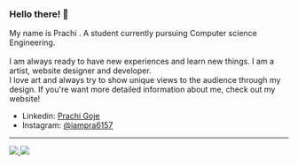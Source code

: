 
### Hello there! 👋
My name is Prachi . A student currently pursuing Computer science Engineering. 
<br><br>
I am always ready to have new experiences and learn new things. I am a artist, website designer and developer. <br>I love art and always try to show unique views to the audience through my design. If you're want more detailed information about me, check out my website!

- Linkedin: [Prachi Goje](https://www.linkedin.com/in/prachi-goje-368837208/)
- Instagram: [@iampra6157](https://www.instagram.com/iampra6157/)

---

<a href="https://github.com/prachie6157">
  <img src="https://github-readme-stats.vercel.app/api?username=prachie6157&count_private=true&hide_border=true&show_icons=true&include_all_commits=true&bg_color=0d1117&title_color=87b4bf&text_color=FFFFFF&icon_color=87b4bf">
<img src="https://github-readme-stats.vercel.app/api/top-langs/?username=prachie6157&theme=nord&hide_border=true&bg_color=0d1117&border_radius=6&title_color=87b4bf">
</a>
